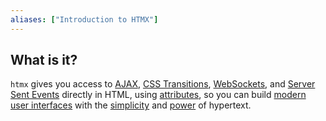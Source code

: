 ```yaml
---
aliases: ["Introduction to HTMX"]
---
```


## What is it?

`htmx` gives you access to [AJAX](https://htmx.org/docs/#ajax), [CSS Transitions](https://htmx.org/docs/#css_transitions), [WebSockets](https://htmx.org/docs/#websockets-and-sse), and [Server Sent Events](https://htmx.org/docs/#websockets-and-sse) directly in HTML, using [attributes](https://htmx.org/reference/#attributes), so you can build [modern user interfaces](https://htmx.org/examples/) with the [simplicity](https://en.wikipedia.org/wiki/HATEOAS) and [power](https://www.ics.uci.edu/~fielding/pubs/dissertation/rest_arch_style.htm) of hypertext.

